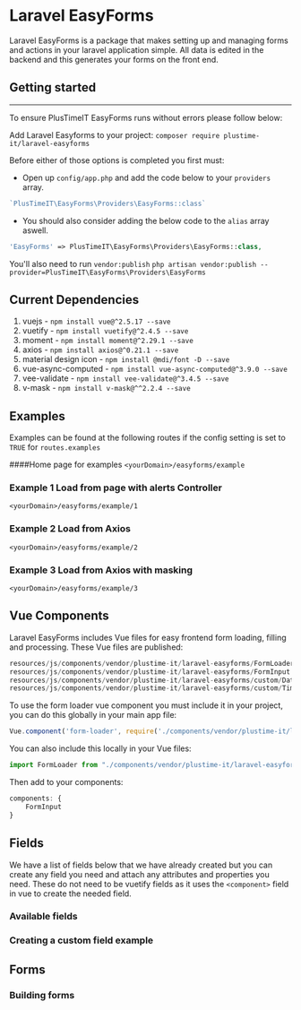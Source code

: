 # Laravel EasyForms

Laravel EasyForms is a package that makes setting up and managing forms and actions in your laravel application simple. All data is edited in the backend and this generates your forms on the front end. 

## Getting started
---
To ensure PlusTimeIT EasyForms runs without errors please follow below: 

Add Laravel Easyforms to your project:
`composer require plustime-it/laravel-easyforms`

Before either of those options is completed you first must:
- Open up `config/app.php` and add the code below to your `providers` array. 
```php
`PlusTimeIT\EasyForms\Providers\EasyForms::class`
```
- You should also consider adding the below code to the `alias` array aswell.
```php
'EasyForms' => PlusTimeIT\EasyForms\Providers\EasyForms::class,
```


You'll also need to run `vendor:publish`
`php artisan vendor:publish --provider=PlusTimeIT\EasyForms\Providers\EasyForms`

## Current Dependencies

1. vuejs - `npm install vue@^2.5.17 --save`
2. vuetify - `npm install vuetify@^2.4.5 --save`
3. moment - `npm install moment@^2.29.1 --save`
4. axios - `npm install axios@^0.21.1 --save`
5. material design icon - `npm install @mdi/font -D --save`
6. vue-async-computed - `npm install vue-async-computed@^3.9.0 --save`
7. vee-validate - `npm install vee-validate@^3.4.5 --save`
8. v-mask - `npm install v-mask@^^2.2.4 --save`


## Examples

Examples can be found at the following routes if the config setting is set to `TRUE` for `routes.examples`

####Home page for examples
`<yourDomain>/easyforms/example`

### Example 1 Load from page with alerts Controller
`<yourDomain>/easyforms/example/1`

### Example 2 Load from Axios
`<yourDomain>/easyforms/example/2`

### Example 3 Load from Axios with masking
`<yourDomain>/easyforms/example/3`

## Vue Components

Laravel EasyForms includes Vue files for easy frontend form loading, filling and processing.
These Vue files are published:
```javascript
resources/js/components/vendor/plustime-it/laravel-easyforms/FormLoader.vue
resources/js/components/vendor/plustime-it/laravel-easyforms/FormInput.vue
resources/js/components/vendor/plustime-it/laravel-easyforms/custom/DatePicker.vue
resources/js/components/vendor/plustime-it/laravel-easyforms/custom/TimePicker.vue
```

To use the form loader vue component you must include it in your project, you can do this globally in your main app file:
```javascript
Vue.component('form-loader', require('./components/vendor/plustime-it/laravel-easyforms/FormLoader.vue').default );
```

You can also include this locally in your Vue files:
```javascript
import FormLoader from "./components/vendor/plustime-it/laravel-easyforms/FormLoader.vue"
```

Then add to your components:
```javascript
components: {
    FormInput
}
```


## Fields

We have a list of fields below that we have already created but you can create any field you need and attach any attributes and properties you need. These do not need to be vuetify fields as it uses the `<component>` field in vue to create the needed field. 

### Available fields

### Creating a custom field example

## Forms

### Building forms


